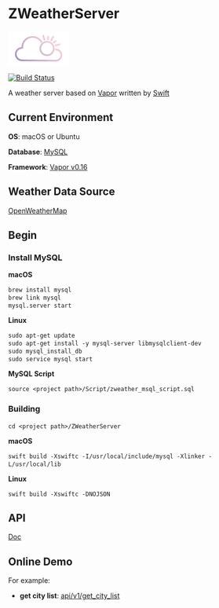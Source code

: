 # ZWeatherServer

![Logo](Logo.png)

[![Build Status](https://travis-ci.org/CaryZheng/ZWeatherServer.svg?branch=master)](https://travis-ci.org/CaryZheng/ZWeatherServer)

A weather server based on [Vapor](https://github.com/qutheory/vapor) written by [Swift](https://github.com/apple/swift)

## Current Environment

**OS**: macOS or Ubuntu

**Database**: [MySQL](https://www.mysql.com)

**Framework**: [Vapor v0.16](https://github.com/qutheory/vapor)

## Weather Data Source

[OpenWeatherMap](http://openweathermap.org/api)

## Begin

### Install MySQL

**macOS**

```
brew install mysql
brew link mysql
mysql.server start
```

**Linux**

```
sudo apt-get update
sudo apt-get install -y mysql-server libmysqlclient-dev
sudo mysql_install_db
sudo service mysql start
```

**MySQL Script**

```
source <project path>/Script/zweather_msql_script.sql
```


### Building

```
cd <project path>/ZWeatherServer
```

**macOS**

```
swift build -Xswiftc -I/usr/local/include/mysql -Xlinker -L/usr/local/lib
```

**Linux**

```
swift build -Xswiftc -DNOJSON
```


## API

[Doc](Doc/README.md)

## Online Demo

For example:

* **get city list**: [api/v1/get_city_list](http://120.24.195.198/api/v1/get_city_list)
